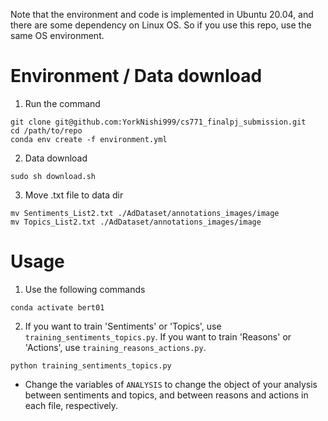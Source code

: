 Note that the environment and code is implemented in Ubuntu 20.04, and there are some dependency on Linux OS. So if you use this repo, use the same OS environment.

# Environment / Data download
1. Run the command
```
git clone git@github.com:YorkNishi999/cs771_finalpj_submission.git
cd /path/to/repo
conda env create -f environment.yml
```

2. Data download
```
sudo sh download.sh
```

3. Move .txt file to data dir
```
mv Sentiments_List2.txt ./AdDataset/annotations_images/image
mv Topics_List2.txt ./AdDataset/annotations_images/image
```

# Usage
1. Use the following commands
```
conda activate bert01
```

2. If you want to train 'Sentiments' or 'Topics', use `training_sentiments_topics.py`. If you want to train 'Reasons' or 'Actions', use `training_reasons_actions.py`.

```
python training_sentiments_topics.py
```

 - Change the variables of `ANALYSIS` to change the object of your analysis between sentiments and topics, and between reasons and actions in each file, respectively.

